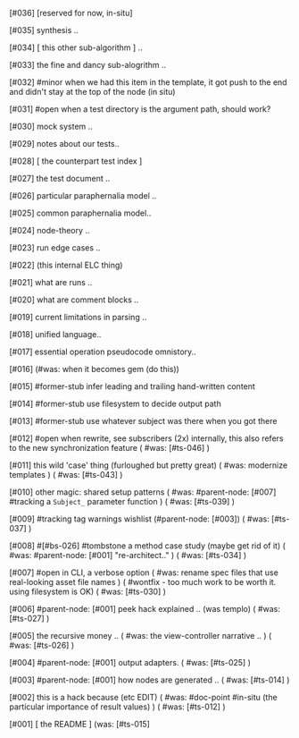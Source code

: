 [#036]       [reserved for now, in-situ]

[#035]       synthesis ..

[#034]       [ this other sub-algorithm ] ..

[#033]       the fine and dancy sub-alogrithm ..

[#032] #minor when we had this item in the template, it got push to
             the end and didn't stay at the top of the node (in situ)

[#031] #open when a test directory is the argument path, should work?

[#030]       mock system ..

[#029]       notes about our tests..

[#028]       [ the counterpart test index ]

[#027]       the test document ..

[#026]       particular paraphernalia model ..

[#025]       common paraphernalia model..

[#024]       node-theory ..

[#023]       run edge cases ..

[#022]       (this internal ELC thing)

[#021]       what are runs ..

[#020]       what are comment blocks ..

[#019]       current limitations in parsing ..

[#018]       unified language..

[#017]       essential operation pseudocode omnistory..

[#016]       (#was: when it becomes gem (do this))

[#015] #former-stub infer leading and trailing hand-written content

[#014] #former-stub use filesystem to decide output path

[#013] #former-stub use whatever subject was there when you got there

[#012] #open when rewrite, see subscribers (2x)
             internally, this also refers to the new synchronization feature
             ( #was: [#ts-046] )

[#011]       this wild 'case' thing (furloughed but pretty great)
             ( #was: modernize templates )
             ( #was: [#ts-043] )

[#010]       other magic: shared setup patterns
             ( #was: #parent-node: [#007] #tracking a `Subject_` parameter function )
             ( #was: [#ts-039] )

[#009]       #tracking tag warnings wishlist (#parent-node: [#003])
             ( #was: [#ts-037] )

[#008]       #[#bs-026] #tombstone a method case study (maybe get rid of it)
             ( #was: #parent-node: [#001] "re-architect.." )
             ( #was: [#ts-034] )

[#007] #open in CLI, a verbose option
             ( #was: rename spec files that use real-looking asset file names )
             ( #wontfix - too much work to be worth it. using filesystem is OK)
             ( #was: [#ts-030] )


[#006]       #parent-node: [#001] peek hack explained .. (was templo)
             ( #was: [#ts-027] )

[#005]       the recursive money ..
             ( #was: the view-controller narrative .. )
             ( #was: [#ts-026] )


[#004]       #parent-node: [#001] output adapters.
             ( #was: [#ts-025] )

[#003]       #parent-node: [#001] how nodes are generated ..
             ( #was: [#ts-014] )

[#002]       this is a hack because (etc EDIT)
             ( #was: #doc-point #in-situ (the particular importance of result values) )
             ( #was: [#ts-012] )

[#001]       [ the README ]
             (was: [#ts-015]

